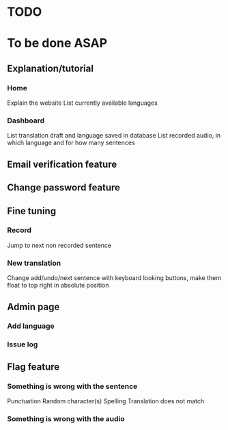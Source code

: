 # TODO

# To be done ASAP

## Explanation/tutorial

### Home

Explain the website
List currently available languages

### Dashboard

List translation draft and language saved in database
List recorded audio, in which language and for how many sentences

## Email verification feature

## Change password feature

## Fine tuning

### Record

Jump to next non recorded sentence

### New translation

Change add/undo/next sentence with keyboard looking buttons, make them float to top right in absolute position

## Admin page

### Add language
### Issue log

## Flag feature

### Something is wrong with the sentence

Punctuation
Random character(s)
Spelling
Translation does not match

### Something is wrong with the audio
